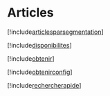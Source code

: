 # Articles

[!include[articlesparsegmentation](articles.articlesparsegmentation.autogen.md)]

[!include[disponibilites](articles.disponibilites.autogen.md)]

[!include[obtenir](articles.obtenir.autogen.md)]

[!include[obtenirconfig](articles.obtenirconfig.autogen.md)]

[!include[rechercherapide](articles.rechercherapide.autogen.md)]



















